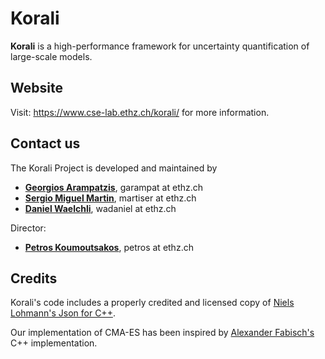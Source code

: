 # Korali

**Korali** is a high-performance framework for uncertainty quantification of large-scale models.

## Website

Visit: https://www.cse-lab.ethz.ch/korali/ for more information.

## Contact us

The Korali Project is developed and maintained by


* [**Georgios Arampatzis**](https://www.cse-lab.ethz.ch/member/georgios-arampatzis/), garampat at ethz.ch
* [**Sergio Miguel Martin**](https://www.cse-lab.ethz.ch/member/sergio-martin/), martiser at ethz.ch
* [**Daniel Waelchli**](https://www.cse-lab.ethz.ch/member/daniel-walchli/), wadaniel at ethz.ch

Director:

* [**Petros Koumoutsakos**](https://www.cse-lab.ethz.ch/member/petros-koumoutsakos/), petros at ethz.ch 

## Credits

Korali's code includes a properly credited and licensed copy of [Niels Lohmann's Json for C++](https://github.com/nlohmann/json).

Our implementation of CMA-ES has been inspired by [Alexander Fabisch's](https://github.com/AlexanderFabisch/CMA-ESpp) C++ implementation.
